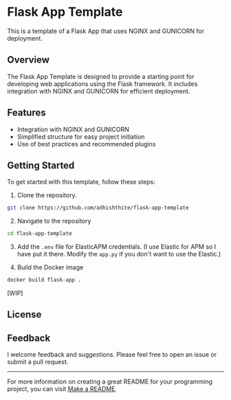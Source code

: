 # Flask App Template

This is a template of a Flask App that uses NGINX and GUNICORN for deployment.

## Overview

The Flask App Template is designed to provide a starting point for developing web applications using the Flask framework. It includes integration with NGINX and GUNICORN for efficient deployment.

## Features

- Integration with NGINX and GUNICORN
- Simplified structure for easy project initiation
- Use of best practices and recommended plugins

## Getting Started

To get started with this template, follow these steps:

1. Clone the repository.

```bash
git clone https://github.com/adhishthite/flask-app-template
```

2. Navigate to the repository

```bash
cd flask-app-template
```

3. Add the `.env` file for ElasticAPM credentials. (I use Elastic for APM so I have put it there. Modify the `app.py` if you don't want to use the Elastic.)

4. Build the Docker image

```bash
docker build flask-app .
```

[WIP]


## License


## Feedback

I welcome feedback and suggestions. Please feel free to open an issue or submit a pull request.

---

For more information on creating a great README for your programming project, you can visit [Make a README](https://www.makeareadme.com).
